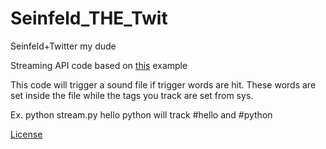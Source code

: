 # Seinfeld_THE_Twit
Seinfeld+Twitter my dude

Streaming API code based on [this](http://adilmoujahid.com/posts/2014/07/twitter-analytics/) example

This code will trigger a sound file if trigger words are hit. These words are set inside the file while the tags you track are set from sys.

Ex. python stream.py hello python will track #hello and #python

[License](https://github.com/MaxLFarrell/Seinfeld_THE_Twit/blob/master/LICENSE-en.md)

